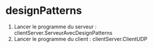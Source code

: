 designPatterns
==============
1. Lancer le programme du serveur : clientServer.ServeurAvecDesignPatterns
2. Lancer le programme du client : clientServer.ClientUDP
